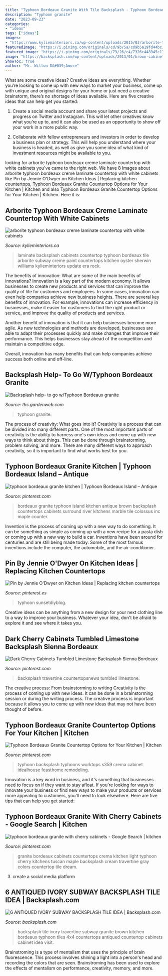 ```yaml
---
title: "Typhoon Bordeaux Granite With Tile Backsplash - Typhoon Bordeaux Granite Kitchen"
description: "Typhoon granite"
date: "2023-09-23"
categories:
- "ideas"
tags: ["ideas"]
images:
- "https://www.kylieminteriors.ca/wp-content/uploads/2015/03/arborite-typhoon-bordeaux-creme-laminate-countertop-with-white-cabinets-subway-tile-backsplash-and-sherwin-williams-oyster-white-paint.jpg"
featuredImage: "https://i.pinimg.com/originals/cd/9b/5a/cd9b5a19fd44bc1502522e18b6a29897.jpg"
featured_image: "https://i.pinimg.com/originals/73/26/c4/7326c448945c1707c656e1d44fcb8551.jpg"
image: "https://backsplash.com/wp-content/uploads/2013/01/brown-cabinet-4x4-ivory-travertine-tile.jpg"
ShowToc: true
author: "Mr. Wilton D&#039;Amore"
---
```



What are some creative ideas?
Creative ideas are everything. Whether you’re looking to come up with new ways to market your business, come up with unique and original designs for your home or just need a creative brainstorm, there’s no shortage of ideas available. Here are five creative ideas that can help get you started:
1. Create a social media account and share your latest projects and progress on Twitter and Instagram. This will let other creatives know what you’re up to, and it can also be used as an opportunity to show off your work in a more public way.

2. Collaborate with fellow entrepreneurs and investors in order to develop a business plan or strategy. This will help you understand where your business is headed, as well as give you some idea of what kind of investment resources might be available to you.


	

		
looking for arborite typhoon bordeaux creme laminate countertop with white cabinets you've came to the right web. We have 8 Images about arborite typhoon bordeaux creme laminate countertop with white cabinets like Pin by Jennie O&#039;Dwyer on Kitchen Ideas | Replacing kitchen countertops, Typhoon Bordeaux Granite Countertop Options for Your Kitchen | Kitchen and also Typhoon Bordeaux Granite Countertop Options for Your Kitchen | Kitchen. Here it is:
		
    
## Arborite Typhoon Bordeaux Creme Laminate Countertop With White Cabinets

<img loading=lazy src="https://www.kylieminteriors.ca/wp-content/uploads/2015/03/arborite-typhoon-bordeaux-creme-laminate-countertop-with-white-cabinets-subway-tile-backsplash-and-sherwin-williams-oyster-white-paint.jpg" onerror="this.onerror=null;this.src='https://tse3.mm.bing.net/th?id=OIP.m1rJ7c1JFw1e250berIpzgHaLN&amp;pid=15.1';" alt="arborite typhoon bordeaux creme laminate countertop with white cabinets">

_Source: kylieminteriors.ca_

>laminate backsplash cabinets countertop typhoon bordeaux tile arborite subway creme paint countertops kitchen oyster sherwin williams kylieminteriors update era rock. 

	

The benefits of innovation: What are some of the main benefits of innovations?
Innovation is a key part of the modern economy. It allows businesses to create new products and services that can improve the quality of life for customers and employees. In some cases, innovation can even help companies achieve new business heights.
There are several key benefits of innovation. For example, innovations can increase efficiency in businesses, make it easier for customers to find the right product or service, and improve the quality of products and services.

Another benefit of innovation is that it can help businesses become more agile. As new technologies and methods are developed, businesses are able to adapt their processes quickly and make changes that improve their performance. This helps businesses stay ahead of the competition and maintain a competitive edge.

Overall, innovation has many benefits that can help companies achieve success both online and off-line.

    
## Backsplash Help- To Go W/Typhoon Bordeaux Granite

<img loading=lazy src="https://st.hzcdn.com/simgs/6402e57d09011c75_8-5052/home-design.jpg" onerror="this.onerror=null;this.src='https://tse3.mm.bing.net/th?id=OIP.8C__wlrfkYwz3vnQbnrIkgHaFk&amp;pid=15.1';" alt="Backsplash help- to go w/Typhoon Bordeaux granite">

_Source: ths.gardenweb.com_

>typhoon granite. 

	

The process of creativity: What goes into it?
Creativity is a process that can be divided into many different parts. One of the most important parts of creativity is the ability to harness one's own ideas and come up with new ways to think about things. This can be done through brainstorming, problem solving, and more. There are many different ways to approach creativity, so it is important to find what works best for you.

    
## Typhoon Bordeaux Granite Kitchen | Typhoon Bordeaux Island – Antique

<img loading=lazy src="https://i.pinimg.com/originals/73/26/c4/7326c448945c1707c656e1d44fcb8551.jpg" onerror="this.onerror=null;this.src='https://tse3.mm.bing.net/th?id=OIP.3iRjxW0kUI3_xAFrd0cQQQHaFj&amp;pid=15.1';" alt="typhoon bordeaux granite kitchen | Typhoon Bordeaux Island – Antique">

_Source: pinterest.com_

>bordeaux granite typhoon island kitchen antique brown backsplash countertops cabinets surround river kitchens marble tile colossus inc maple counter. 

	

Invention is the process of coming up with a new way to do something. It can be something as simple as coming up with a new recipe for a pasta dish or coming up with a new way to build a car. Inventions have been around for centuries and are still being made today. Some of the most famous inventions include the computer, the automobile, and the air-conditioner.

    
## Pin By Jennie O&#039;Dwyer On Kitchen Ideas | Replacing Kitchen Countertops

<img loading=lazy src="https://i.pinimg.com/originals/cd/9b/5a/cd9b5a19fd44bc1502522e18b6a29897.jpg" onerror="this.onerror=null;this.src='https://tse2.mm.bing.net/th?id=OIP.FDQdWa9aV-5IlgdKc9dO-wHaEu&amp;pid=15.1';" alt="Pin by Jennie O&#039;Dwyer on Kitchen Ideas | Replacing kitchen countertops">

_Source: pinterest.es_

>typhoon sunsetdiyblog. 

	

Creative ideas can be anything from a new design for your next clothing line to a way to improve your business. Whatever your idea, don't be afraid to explore it and see where it takes you.

    
## Dark Cherry Cabinets Tumbled Limestone Backsplash Sienna Bordeaux

<img loading=lazy src="https://i.pinimg.com/736x/54/97/5d/54975d7b36747431f9592c8294010c95.jpg" onerror="this.onerror=null;this.src='https://tse3.mm.bing.net/th?id=OIP.ibQfvXhYs_7PzphSo-YEUQHaLH&amp;pid=15.1';" alt="Dark Cherry Cabinets Tumbled Limestone Backsplash Sienna Bordeaux">

_Source: pinterest.com_

>backsplash travertine countertopsnews tumbled limestone. 

	

The creative process: From brainstorming to writing
Creativity is the process of coming up with new ideas. It can be done in a brainstorming session or during the writing process. The creative process is important because it allows you to come up with new ideas that may not have been thought of before.

    
## Typhoon Bordeaux Granite Countertop Options For Your Kitchen | Kitchen

<img loading=lazy src="https://i.pinimg.com/736x/4a/1b/98/4a1b984ed2d1723a4c3ae3561d0b8fb6.jpg" onerror="this.onerror=null;this.src='https://tse3.mm.bing.net/th?id=OIP.5N0xHOZ8KvlbGPwmLJ04OgHaJ4&amp;pid=15.1';" alt="Typhoon Bordeaux Granite Countertop Options for Your Kitchen | Kitchen">

_Source: pinterest.com_

>typhoon backsplash typhoons worktops s359 crema cabinet idealhouse feasthome remodeling. 

	

Innovation is a key word in business, and it's something that businesses need to focus on if they want to stay afloat. If you're looking for ways to innovate your business or find new ways to make your products or services more appealing to customers, you'll need to look elsewhere. Here are five tips that can help you get started: 

    
## Typhoon Bordeaux Granite With Cherry Cabinets - Google Search | Kitchen

<img loading=lazy src="https://s-media-cache-ak0.pinimg.com/736x/de/c3/e5/dec3e562b1f36ac12a707c5d4bcd5202.jpg" onerror="this.onerror=null;this.src='https://tse2.mm.bing.net/th?id=OIP.CVDbKZhhwU_bJcZFoN8scQHaFj&amp;pid=15.1';" alt="typhoon bordeaux granite with cherry cabinets - Google Search | kitchen">

_Source: pinterest.com_

>granite bordeaux cabinets countertops crema kitchen light typhoon cherry kitchens tuscan maple backsplash cream travertine gray colors countertop tile dream. 

	

3. create a social media platform

    
## 6 ANTIQUED IVORY SUBWAY BACKSPLASH TILE IDEA | Backsplash.com

<img loading=lazy src="https://backsplash.com/wp-content/uploads/2013/01/brown-cabinet-4x4-ivory-travertine-tile.jpg" onerror="this.onerror=null;this.src='https://tse3.mm.bing.net/th?id=OIP.s9PPBR_D_nGmjmdq2JDNQgHaFR&amp;pid=15.1';" alt="6 ANTIQUED IVORY SUBWAY BACKSPLASH TILE IDEA | Backsplash.com">

_Source: backsplash.com_

>backsplash tile ivory travertine subway granite brown kitchen bordeaux typhoon tiles 4x4 countertops antiqued countertop cabinets cabinet idea visit. 

	

Brainstroming is a type of mentalism that uses the principle of brain fluorescence. This process involves shining a light into a person's head and recording the colors that are seen. Brainstroming has been used to explore the effects of mentalism on performance, creativity, memory, and more.

